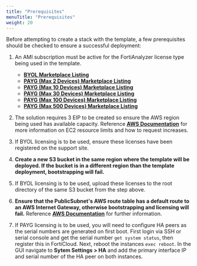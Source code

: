 ```yaml
---
title: "Prerequisites"
menuTitle: "Prerequisites"
weight: 20
---
```


Before attempting to create a stack with the template, a few prerequisites should be checked to ensure a successful deployment:
1.	An AMI subscription must be active for the FortiAnalyzer license type being used in the template.
    * [**BYOL Marketplace Listing**](https://aws.amazon.com/marketplace/pp/prodview-6dt7z5twj7t7a)
    * [**PAYG (Max 2 Devices) Marketplace Listing**](https://aws.amazon.com/marketplace/pp/prodview-h2lf6do2y4y4g)
    * [**PAYG (Max 10 Devices) Marketplace Listing**](https://aws.amazon.com/marketplace/pp/prodview-wabutfmgsmt4s)
    * [**PAYG (Max 30 Devices) Marketplace Listing**](https://aws.amazon.com/marketplace/pp/prodview-cnr3vweexbiro)
    * [**PAYG (Max 100 Devices) Marketplace Listing**](https://aws.amazon.com/marketplace/pp/prodview-7gvigxfz6wmba)
    * [**PAYG (Max 500 Devices) Marketplace Listing**](https://aws.amazon.com/marketplace/pp/prodview-lez7niotfpseq)

2.	The solution requires 3 EIP to be created so ensure the AWS region being used has available capacity.  Reference [**AWS Documentation**](https://docs.aws.amazon.com/AWSEC2/latest/UserGuide/ec2-resource-limits.html) for more information on EC2 resource limits and how to request increases.

3.	If BYOL licensing is to be used, ensure these licenses have been registered on the support site.

4.   **Create a new S3 bucket in the same region where the template will be deployed.  If the bucket is in a different region than the template deployment, bootstrapping will fail.**

5.  If BYOL licensing is to be used, upload these licenses to the root directory of the same S3 bucket from the step above.

6.  **Ensure that the PublicSubnet's AWS route table has a default route to an AWS Internet Gateway, otherwise bootstrapping and licensing will fail.**  Reference [**AWS Documentation**](https://docs.aws.amazon.com/vpc/latest/userguide/VPC_Route_Tables.html#route-tables-internet-gateway) for further information.

8. If PAYG licensing is to be used, you will need to configure HA peers as the serial numbers are generated on first boot. First login via SSH or serial console and get the serial number ```get system status```, then register this in FortiCloud. Next, reboot the instances ```exec reboot```. In the GUI navigate to **Sytem Settings > HA** and add the primary interface IP and serial number of the HA peer on both instances.